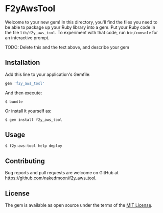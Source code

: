 # F2yAwsTool

Welcome to your new gem! In this directory, you'll find the files you need to be able to package up your Ruby library into a gem. Put your Ruby code in the file `lib/f2y_aws_tool`. To experiment with that code, run `bin/console` for an interactive prompt.

TODO: Delete this and the text above, and describe your gem

## Installation

Add this line to your application's Gemfile:

```ruby
gem 'f2y_aws_tool'
```

And then execute:

    $ bundle

Or install it yourself as:

    $ gem install f2y_aws_tool

## Usage

    $ f2y-aws-tool help deploy

## Contributing

Bug reports and pull requests are welcome on GitHub at https://github.com/nakedmoon/f2y_aws_tool.


## License

The gem is available as open source under the terms of the [MIT License](http://opensource.org/licenses/MIT).

